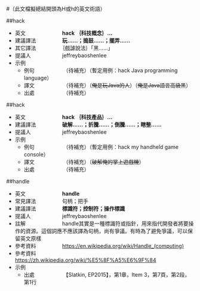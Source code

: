 #（此文檔擬總結開頭為H或h的英文術語）

##hack

* 英文　　　　　　　**hack ｛科技概念｝...**
* 建議譯法　　　　　**玩……；搗鼓……；擺弄……**
* 其它譯法　　　　　｛戲謔說法｝「黑……」
* 提議人　　　　　　jeffreybaoshenlee
* 示例
  * 例句　　　　　　（待補充）（暫定用例：hack Java programming language）
  * 譯文　　　　　　（待補充）（~~俺是玩Java的人~~）（~~俺是Java語言高級黑~~）
  * 出處　　　　　　（待補充）

##hack
* 英文　　　　　　　**hack ｛科技產品｝...**
* 建議譯法　　　　　**破解……；折騰……；倒騰……；瞎整……**
* 提議人　　　　　　jeffreybaoshenlee
* 示例
  * 例句　　　　　　（待補充）（暫定用例：hack my handheld game console）
  * 譯文　　　　　　（待補充）（~~破解俺的掌上遊戲機~~）
  * 出處　　　　　　（待補充）

##handle
* 英文　　　　　　　**handle**
* 常見譯法　　　　　句柄；把手
* 建議譯法　　　　　**標識符；控制符；操作標識**
* 提議人　　　　　　jeffreybaoshenlee
* 註解　　　　　　　handle其實是一種標識符或指針，用來指代開發者將要操作的資源。這個詞應不應該譯為句柄，尚有爭議。有時為了避免爭議，可以保留英文原樣
* 參考資料　　　　　https://en.wikipedia.org/wiki/Handle_(computing)
* 參考資料　　　　　https://zh.wikipedia.org/wiki/%E5%8F%A5%E6%9F%84
* 示例
  * 出處　　　　　　【Slatkin, EP2015】，第1章，Item 3，第7頁，第2段，第1行

